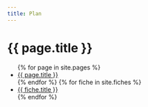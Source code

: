 ```yaml
---
title: Plan
---
```

# {{ page.title }}

<ul>
  {% for page in site.pages %}
    <li>
      <a href="/memos{{ page.url }}">{{ page.title }}</a>
    </li>
  {% endfor %}
  {% for fiche in site.fiches %}
    <li>
      <a href="/memos{{ fiche.url }}">{{ fiche.title }}</a>
    </li>
  {% endfor %}
</ul>
